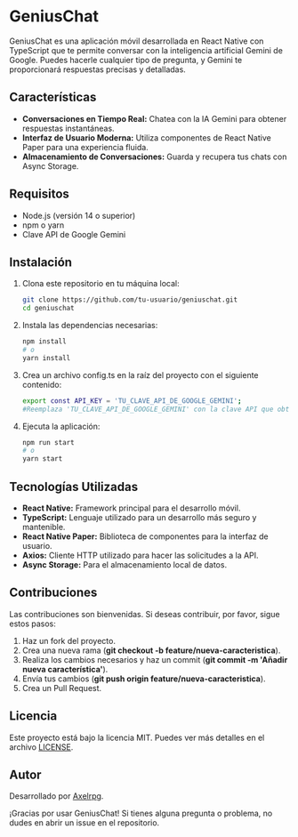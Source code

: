 # GeniusChat

GeniusChat es una aplicación móvil desarrollada en React Native con TypeScript que te permite conversar con la inteligencia artificial Gemini de Google. Puedes hacerle cualquier tipo de pregunta, y Gemini te proporcionará respuestas precisas y detalladas.

## Características

- **Conversaciones en Tiempo Real:** Chatea con la IA Gemini para obtener respuestas instantáneas.
- **Interfaz de Usuario Moderna:** Utiliza componentes de React Native Paper para una experiencia fluida.
- **Almacenamiento de Conversaciones:** Guarda y recupera tus chats con Async Storage.

## Requisitos

- Node.js (versión 14 o superior)
- npm o yarn
- Clave API de Google Gemini

## Instalación

1. Clona este repositorio en tu máquina local:

   ```bash
   git clone https://github.com/tu-usuario/geniuschat.git
   cd geniuschat

2. Instala las dependencias necesarias:

   ```bash
   npm install
   # o
   yarn install

3. Crea un archivo config.ts en la raíz del proyecto con el siguiente contenido:

   ```bash
   export const API_KEY = 'TU_CLAVE_API_DE_GOOGLE_GEMINI';
   #Reemplaza 'TU_CLAVE_API_DE_GOOGLE_GEMINI' con la clave API que obtuviste de Google Gemini.

4. Ejecuta la aplicación:

   ```bash
   npm run start
   # o
   yarn start

## Tecnologías Utilizadas
- **React Native:** Framework principal para el desarrollo móvil.
- **TypeScript:** Lenguaje utilizado para un desarrollo más seguro y mantenible.
- **React Native Paper:** Biblioteca de componentes para la interfaz de usuario.
- **Axios:** Cliente HTTP utilizado para hacer las solicitudes a la API.
- **Async Storage:** Para el almacenamiento local de datos.

## Contribuciones
Las contribuciones son bienvenidas. Si deseas contribuir, por favor, sigue estos pasos:

1. Haz un fork del proyecto.
2. Crea una nueva rama (**git checkout -b feature/nueva-caracteristica**).
3. Realiza los cambios necesarios y haz un commit (**git commit -m 'Añadir nueva característica'**).
4. Envía tus cambios (**git push origin feature/nueva-caracteristica**).
5. Crea un Pull Request.

## Licencia

Este proyecto está bajo la licencia MIT. Puedes ver más detalles en el archivo [LICENSE](https://github.com/Axelrpg/GeniusChat/blob/main/LICENSE).

## Autor

Desarrollado por [Axelrpg](https://github.com/Axelrpg).

¡Gracias por usar GeniusChat! Si tienes alguna pregunta o problema, no dudes en abrir un issue en el repositorio.
